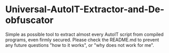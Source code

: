 # Universal-AutoIT-Extractor-and-De-obfuscator
Simple as possible tool to extract almost every AutoIT script from compiled programs, even firmly secured. Please check the README.md to prevent any future questions "how to it works", or "why does not work for me".
